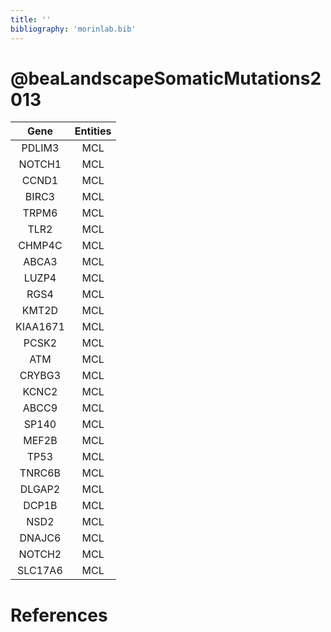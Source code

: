 ```yaml
---
title: ''
bibliography: 'morinlab.bib'
---
```


# @beaLandscapeSomaticMutations2013
|Gene|Entities|
|:-:|:-:|
|PDLIM3|MCL|
|NOTCH1|MCL|
|CCND1|MCL|
|BIRC3|MCL|
|TRPM6|MCL|
|TLR2|MCL|
|CHMP4C|MCL|
|ABCA3|MCL|
|LUZP4|MCL|
|RGS4|MCL|
|KMT2D|MCL|
|KIAA1671|MCL|
|PCSK2|MCL|
|ATM|MCL|
|CRYBG3|MCL|
|KCNC2|MCL|
|ABCC9|MCL|
|SP140|MCL|
|MEF2B|MCL|
|TP53|MCL|
|TNRC6B|MCL|
|DLGAP2|MCL|
|DCP1B|MCL|
|NSD2|MCL|
|DNAJC6|MCL|
|NOTCH2|MCL|
|SLC17A6|MCL|

# References

